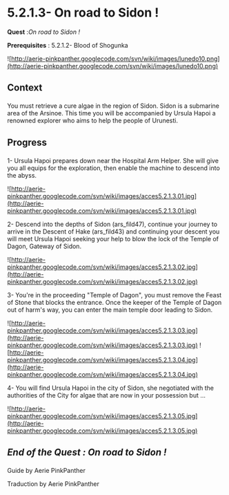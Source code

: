 # 5.2.1.3- On road to Sidon ! #


<p><b>Quest</b> :<em>On road to Sidon !</em> </p>
<p><b>Prerequisites</b> : 5.2.1.2- Blood of Shogunka</p>

![http://aerie-pinkpanther.googlecode.com/svn/wiki/images/lunedo10.png](http://aerie-pinkpanther.googlecode.com/svn/wiki/images/lunedo10.png)

## <p><span>Context</span></p> ##

You must retrieve a cure algae in the region of Sidon. Sidon is a submarine area of the Arsinoe. This time you will be accompanied by Ursula Hapoi a renowned explorer who aims to help the people of Urunesti.


## <p>Progress</p> ##

1- Ursula Hapoi prepares down near the Hospital Arm Helper. She will give you all equips for the exploration, then enable the machine to descend into the abyss.


![http://aerie-pinkpanther.googlecode.com/svn/wiki/images/acces5.2.1.3.01.jpg](http://aerie-pinkpanther.googlecode.com/svn/wiki/images/acces5.2.1.3.01.jpg)


2- Descend into the depths of Sidon (ars\_fild47), continue your journey to arrive in the Descent of Hake (ars\_fild43) and continuing your descent you will meet Ursula Hapoi seeking your help to blow the lock of the Temple of Dagon, Gateway of Sidon.


![http://aerie-pinkpanther.googlecode.com/svn/wiki/images/acces5.2.1.3.02.jpg](http://aerie-pinkpanther.googlecode.com/svn/wiki/images/acces5.2.1.3.02.jpg)

3- You're in the proceeding "Temple of Dagon", you must remove the Feast of Stone that blocks the entrance. Once the keeper of the Temple of Dagon out of harm's way, you can enter the main temple door leading to Sidon.


![http://aerie-pinkpanther.googlecode.com/svn/wiki/images/acces5.2.1.3.03.jpg](http://aerie-pinkpanther.googlecode.com/svn/wiki/images/acces5.2.1.3.03.jpg)
![http://aerie-pinkpanther.googlecode.com/svn/wiki/images/acces5.2.1.3.04.jpg](http://aerie-pinkpanther.googlecode.com/svn/wiki/images/acces5.2.1.3.04.jpg)

4- You will find Ursula Hapoi in the city of Sidon, she negotiated with the authorities of the City for algae that are now in your possession but ...


![http://aerie-pinkpanther.googlecode.com/svn/wiki/images/acces5.2.1.3.05.jpg](http://aerie-pinkpanther.googlecode.com/svn/wiki/images/acces5.2.1.3.05.jpg)


## <p><em>End of the Quest : On road to Sidon !</em></h2>
Guide by Aerie PinkPanther

Traduction by Aerie PinkPanther
</p>